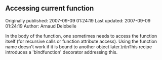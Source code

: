 ## Accessing current function 
Originally published: 2007-09-09 01:24:19 
Last updated: 2007-09-09 01:24:19 
Author: Arnaud Delobelle 
 
In the body of the function, one sometimes needs to access the function itself (for recursive calls or function attribute access).  Using the function name doesn't work if it is bound to another object later.\n\nThis recipe introduces a 'bindfunction' decorator addressing this.